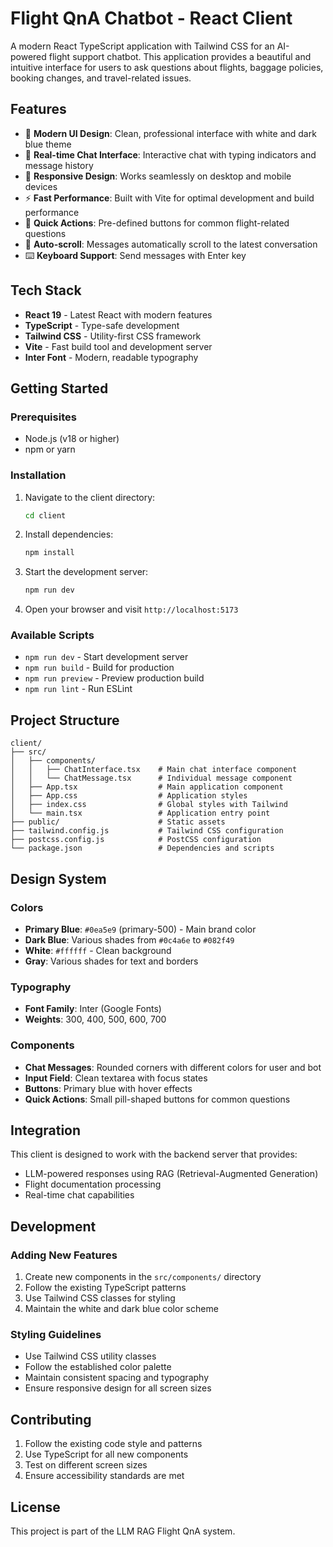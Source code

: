 # Flight QnA Chatbot - React Client

A modern React TypeScript application with Tailwind CSS for an AI-powered flight support chatbot. This application provides a beautiful and intuitive interface for users to ask questions about flights, baggage policies, booking changes, and travel-related issues.

## Features

- 🎨 **Modern UI Design**: Clean, professional interface with white and dark blue theme
- 💬 **Real-time Chat Interface**: Interactive chat with typing indicators and message history
- 📱 **Responsive Design**: Works seamlessly on desktop and mobile devices
- ⚡ **Fast Performance**: Built with Vite for optimal development and build performance
- 🎯 **Quick Actions**: Pre-defined buttons for common flight-related questions
- 🔄 **Auto-scroll**: Messages automatically scroll to the latest conversation
- ⌨️ **Keyboard Support**: Send messages with Enter key

## Tech Stack

- **React 19** - Latest React with modern features
- **TypeScript** - Type-safe development
- **Tailwind CSS** - Utility-first CSS framework
- **Vite** - Fast build tool and development server
- **Inter Font** - Modern, readable typography

## Getting Started

### Prerequisites

- Node.js (v18 or higher)
- npm or yarn

### Installation

1. Navigate to the client directory:
   ```bash
   cd client
   ```

2. Install dependencies:
   ```bash
   npm install
   ```

3. Start the development server:
   ```bash
   npm run dev
   ```

4. Open your browser and visit `http://localhost:5173`

### Available Scripts

- `npm run dev` - Start development server
- `npm run build` - Build for production
- `npm run preview` - Preview production build
- `npm run lint` - Run ESLint

## Project Structure

```
client/
├── src/
│   ├── components/
│   │   ├── ChatInterface.tsx    # Main chat interface component
│   │   └── ChatMessage.tsx      # Individual message component
│   ├── App.tsx                  # Main application component
│   ├── App.css                  # Application styles
│   ├── index.css                # Global styles with Tailwind
│   └── main.tsx                 # Application entry point
├── public/                      # Static assets
├── tailwind.config.js           # Tailwind CSS configuration
├── postcss.config.js            # PostCSS configuration
└── package.json                 # Dependencies and scripts
```

## Design System

### Colors
- **Primary Blue**: `#0ea5e9` (primary-500) - Main brand color
- **Dark Blue**: Various shades from `#0c4a6e` to `#082f49`
- **White**: `#ffffff` - Clean background
- **Gray**: Various shades for text and borders

### Typography
- **Font Family**: Inter (Google Fonts)
- **Weights**: 300, 400, 500, 600, 700

### Components
- **Chat Messages**: Rounded corners with different colors for user and bot
- **Input Field**: Clean textarea with focus states
- **Buttons**: Primary blue with hover effects
- **Quick Actions**: Small pill-shaped buttons for common questions

## Integration

This client is designed to work with the backend server that provides:
- LLM-powered responses using RAG (Retrieval-Augmented Generation)
- Flight documentation processing
- Real-time chat capabilities

## Development

### Adding New Features

1. Create new components in the `src/components/` directory
2. Follow the existing TypeScript patterns
3. Use Tailwind CSS classes for styling
4. Maintain the white and dark blue color scheme

### Styling Guidelines

- Use Tailwind CSS utility classes
- Follow the established color palette
- Maintain consistent spacing and typography
- Ensure responsive design for all screen sizes

## Contributing

1. Follow the existing code style and patterns
2. Use TypeScript for all new components
3. Test on different screen sizes
4. Ensure accessibility standards are met

## License

This project is part of the LLM RAG Flight QnA system.
